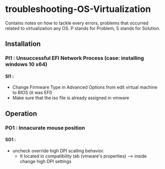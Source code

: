 # troubleshooting-OS-Virtualization
Contains notes on how to tackle every errors, problems that occurred related to virtualization any OS.
P stands for Problem, S stands for Solution.


## Installation

### PI1     : Unsuccessful EFI Network Process (case: installing windows 10 x64)
#### SI1    :
* Change Firmware Type in Advanced Options from edit virtual machine to BIOS (it was EFI)
* Make sure that the iso file is already assigned in vmware

## Operation


### PO1     : Innacurate mouse position
#### SO1    : 
* uncheck override high DPI scalling behavior.
    * It located in compatibility tab (vmware's properties) --> inside change high DPI settings